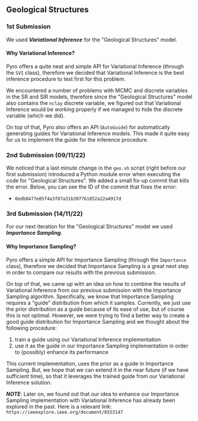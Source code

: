 ## Geological Structures

### 1st Submission

We used **_Variational Inference_** for the "Geological Structures" model.

#### Why Variational Inference?

Pyro offers a quite neat and simple API for Variational Inference (through the `SVI` class), therefore we decided that Variational Inference is the best inference procedure to test first for this problem.

We encountered a number of problems with MCMC and discrete variables in the SR and SIR models, therefore since the "Geological Structures" model also contains the `nclay` discrete variable, we figured out that Variational Inference would be working properly if we managed to hide the discrete variable (which we did).

On top of that, Pyro also offers an API (`AutoGuide`) for automatically generating guides for Variational Inference models. This made it quite easy for us to implement the guide for the inference procedure.

### 2nd Submission (09/11/22)

We noticed that a last minute change in the `geo.sh` script (right before our first submission) introduced a Python module error when executing the code for "Geological Structures". We added a small fix-up commit that kills the error. Below, you can see the ID of the commit that fixes the error:
- `0edb8477e05f4a3f87a31b307761852a22a4917d`

### 3rd Submission (14/11/22)

For our next iteration for the "Geological Structures" model we used **_Importance Sampling_**.

#### Why Importance Sampling?

Pyro offers a simple API for Importance Sampling (through the `Importance` class), therefore we decided that Importance Sampling is a great next step in order to compare our results with the previous submission.

On top of that, we came up with an idea on how to combine the results of Variational Inference from our previous submission with the Importance Sampling algorithm. Specifically, we know that Importance Sampling requires a "guide" distribution from which it samples. Currently, we just use the prior distribution as a guide because of its ease of use, but of course this is not optimal. However, we were trying to find a better way to create a good guide distribution for Importance Sampling and we thought about the following procedure:
1. train a guide using our Variational Inference implementation
2. use it as the guide in our Importance Sampling implementation in order to (possibly) enhance its performance

This current implementation, uses the prior as a guide in Importance Sampling. But, we hope that we can extend it in the near future (if we have sufficient time), so that it leverages the trained guide from our Variational Inference solution.

**_NOTE_**: Later on, we found out that our idea to enhance our Importance Sampling implementation with Variational Inference has already been explored in the past. Here is a relevant link: `https://ieeexplore.ieee.org/document/8553147`
